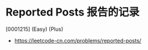 # Reported Posts 报告的记录

[0001215] (Easy) (Plus)

- https://leetcode-cn.com/problems/reported-posts/
